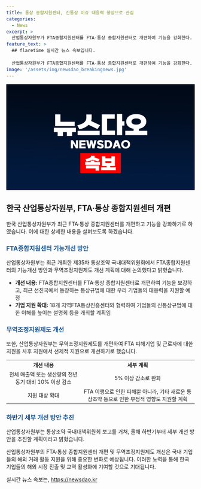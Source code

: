 ```yaml
---
title: 통상 종합지원센터, 신통상 이슈 대응력 향상으로 관심
categories:
  - News
excerpt: >
  산업통상자원부가 FTA종합지원센터를 FTA·통상 종합지원센터로 개편하여 기능을 강화한다. 최근 선진국에서 등장하는 통상규범에 대비하기 위해 지원을 강화하고, 지원기관들과 협의하여 신통상규범 설명회를 개최할 예정이다. 또한, 상담전화를 확대하여 기업들이 다양한 신통상규범 문제에 대해 상담과 안내를 받을 수 있도록 지원할 것이다. 무역조정지원제도도 개편되어 FTA 피해기업 및 근로자에 대한 선제적 지원이 강화될 예정이다.
feature_text: >
  ## flaretime 실시간 뉴스 속보입니다.

  산업통상자원부가 FTA종합지원센터를 FTA·통상 종합지원센터로 개편하여 기능을 강화한다. 최근 선진국에서 등장하는 통상규범에 대비하기 위해 지원을 강화하고, 지원기관들과 협의하여 신통상규범 설명회를 개최할 예정이다. 또한, 상담전화를 확대하여 기업들이 다양한 신통상규범 문제에 대해 상담과 안내를 받을 수 있도록 지원할 것이다. 무역조정지원제도도 개편되어 FTA 피해기업 및 근로자에 대한 선제적 지원이 강화될 예정이다.
image: '/assets/img/newsdao_breakingnews.jpg'
---
```


<p><img src="/assets/img/newsdao_breakingnews.jpg" alt="flaretime 속보" /></p>

<h2 data-ke-size="size26">한국 산업통상자원부, FTA·통상 종합지원센터 개편</h2>

<p data-ke-size="size16">한국 산업통상자원부가 최근 FTA·통상 종합지원센터를 개편하고 기능을 강화하기로 하였습니다. 이에 대한 상세한 내용을 살펴보도록 하겠습니다.</p>

<h3><b><span style="color: #1a5490;">FTA종합지원센터 기능개선 방안</span></b></h3>

<p data-ke-size="size16">산업통상자원부는 최근 개최한 제35차 통상조약 국내대책위원회에서 FTA종합지원센터의 기능개선 방안과 무역조정지원제도 개선 계획에 대해 논의했다고 밝혔습니다.</p>

<ul>
<li><b>개선 내용:</b> FTA종합지원센터를 FTA·통상 종합지원센터로 개편하여 기능을 보강하고, 최근 선진국에서 등장하는 통상규범에 대한 우리 기업들의 대응력을 지원할 예정</li>
<li><b>기업 지원 확대:</b> 18개 지역FTA통상진흥센터와 협력하여 기업들의 신통상규범에 대한 이해를 높이는 설명회 등을 개최할 계획임</li>
</ul>

<h3><b><span style="color: #1a5490;">무역조정지원제도 개선</span></b></h3>

<p data-ke-size="size16">또한, 산업통상자원부는 무역조정지원제도를 개편하여 FTA 피해기업 및 근로자에 대한 지원을 사후 지원에서 선제적 지원으로 개선하기로 했습니다.</p>

<table style="width: 100%;" data-ke-size="size16">
<tbody>
<tr>
<td style="text-align: center; height: 17px;"><b>개선 내용</b></td>
<td style="text-align: center; height: 17px;"><b>세부 계획</b></td>
</tr>
<tr>
<td style="text-align: center; height: 17px;">전체 매출액 또는 생산량의 전년 동기 대비 10% 이상 감소</td>
<td style="text-align: center; height: 17px;">5% 이상 감소로 완화</td>
</tr>
<tr>
<td style="text-align: center; height: 17px;">지원 대상 확대</td>
<td style="text-align: center; height: 17px;">FTA 이행으로 인한 피해뿐 아니라, 기타 새로운 통상조약 등으로 인한 부정적 영향도 지원할 계획</td>
</tr>
</tbody>
</table>

<h3><b><span style="color: #1a5490;">하반기 세부 개선 방안 추진</span></b></h3>

<p data-ke-size="size16">산업통상자원부는 통상조약 국내대책위원회 보고를 거쳐, 올해 하반기부터 세부 개선 방안을 추진할 계획이라고 밝혔습니다.</p>

<p data-ke-size="size16">산업통상자원부의 FTA·통상 종합지원센터 개편 및 무역조정지원제도 개선은 국내 기업들의 해외 거래 활동 지원을 위해 중요한 변화로 예상됩니다. 이러한 노력을 통해 한국 기업들의 해외 시장 진출 및 교역 활성화에 기여할 것으로 기대됩니다.</p>
실시간 뉴스 속보는, <a href="https://newsdao.kr" rel="dofollow">https://newsdao.kr</a>


